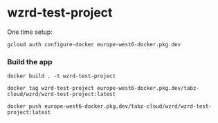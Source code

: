 # wzrd-test-project

One time setup:
```shell
gcloud auth configure-docker europe-west6-docker.pkg.dev
```


### Build the app
```shell
docker build . -t wzrd-test-project
```
```shell
docker tag wzrd-test-project europe-west6-docker.pkg.dev/tabz-cloud/wzrd/wzrd-test-project:latest
```
```shell
docker push europe-west6-docker.pkg.dev/tabz-cloud/wzrd/wzrd-test-project:latest
```
